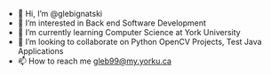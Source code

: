 - 👋 Hi, I’m @glebignatski
- 👀 I’m interested in Back end Software Development
- 🌱 I’m currently learning Computer Science at York University
- 💞️ I’m looking to collaborate on Python OpenCV Projects, Test Java Applications
- 📫 How to reach me gleb99@my.yorku.ca

<!---
glebignatski/glebignatski is a ✨ special ✨ repository because its `README.md` (this file) appears on your GitHub profile.
You can click the Preview link to take a look at your changes.
--->
